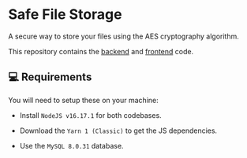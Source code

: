 # Safe File Storage

A secure way to store your files using the AES cryptography algorithm.

This repository contains the [backend](backend/README.md) and [frontend](frontend/README.md) code.

## 💻 Requirements

You will need to setup these on your machine:

- Install `NodeJS v16.17.1` for both codebases.

- Download the `Yarn 1 (Classic)` to get the JS dependencies.

- Use the `MySQL 8.0.31` database.
